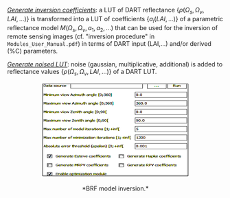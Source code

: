 <u>*Generate inversion coefficients*</u>: a LUT of DART reflectance {$\rho(\Omega_s,\Omega_v,LAI,…)$} is transformed into a LUT of coefficients {$a_i(LAI,…)$} of a parametric reflectance model $M(\Omega_s,\Omega_v,a_1,a_2,…)$ that can be used for the inversion of remote sensing images (cf. "inversion procedure" in `Modules_User_Manual.pdf`) in terms of DART input (LAI,…) and/or derived (%C) parameters. 

<u>*Generate noised LUT*</u>: noise (gaussian, multiplicative, additional) is added to reflectance values {$\rho(\Omega_s,\Omega_v,LAI,…)$} of a DART LUT.

<center><img src="./media/brf_model_inversion.png"><p>*BRF model inversion.*</p></img></center>
